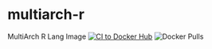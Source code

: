 # multiarch-r
MultiArch R Lang Image
[![CI to Docker Hub](https://github.com/zOS-Application-RI/multiarch-r/actions/workflows/docker-image.yml/badge.svg)](https://github.com/zOS-Application-RI/multiarch-r/actions/workflows/docker-image.yml) ![Docker Pulls](https://img.shields.io/docker/pulls/ashish1981/multiarch-r)